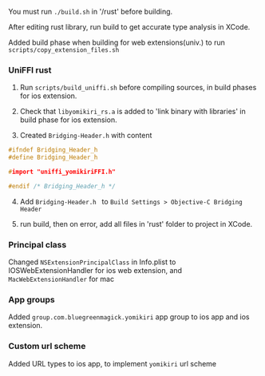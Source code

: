 You must run `./build.sh` in '/rust' before building.

After editing rust library, run build to get accurate type analysis in XCode.

Added build phase when building for web extensions(univ.) to run `scripts/copy_extension_files.sh`

### UniFFI rust
1. Run `scripts/build_uniffi.sh` before compiling sources, in build phases for ios extension.

2. Check that `libyomikiri_rs.a` is added to 'link binary with libraries' in build phase for ios extension.

3. Created `Bridging-Header.h` with content
```h
#ifndef Bridging_Header_h
#define Bridging_Header_h

#import "uniffi_yomikiriFFI.h"

#endif /* Bridging_Header_h */
```

4. Add `Bridging-Header.h ` to `Build Settings > Objective-C Bridging Header`

5. run build, then on error, add all files in 'rust' folder to project in XCode.

### Principal class

Changed `NSExtensionPrincipalClass` in Info.plist to IOSWebExtensionHandler for ios web extension, and `MacWebExtensionHandler` for mac

### App groups

Added `group.com.bluegreenmagick.yomikiri` app group to ios app and ios extension.

### Custom url scheme

Added URL types to ios app, to implement `yomikiri` url scheme